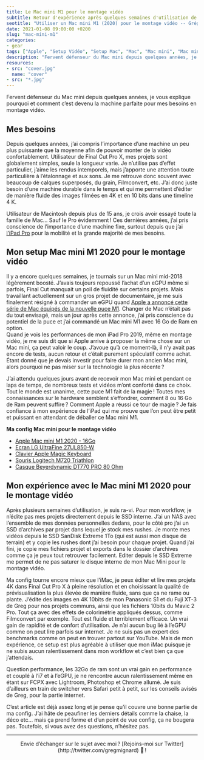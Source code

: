 ```yaml
---
title: Le Mac mini M1 pour le montage vidéo
subtitle: Retour d'expérience après quelques semaines d'utilisation de la puce magique !
seotitle: "Utiliser un Mac mini M1 (2020) pour le montage vidéo -- Grégory Mignard"
date: 2021-01-08 09:00:00 +0200
slug: "mac-mini-m1"
categories:
- gear
tags: ["Apple", "Setup Vidéo", "Setup Mac", "Mac", "Mac mini", "Mac mini M1", "Montage vidéo", "Vidéaste", "Photographe", "Lightroom", "Photoshop", "Affinity", "FCPX", "Final Cut Pro X", "FilmConvert", "Montage"]
description: "Fervent défenseur du Mac mini depuis quelques années, je vous explique pourquoi et comment le Mac mini M1 (2020) est devenu la machine parfaite pour mes besoins en montage vidéo."
resources:
- src: "cover.jpg"
  name: "cover"
- src: "*.jpg"
---
```


Fervent défenseur du Mac mini depuis quelques années, je vous explique pourquoi et comment c’est devenu la machine parfaite pour mes besoins en montage vidéo.

## Mes besoins

Depuis quelques années, j’ai compris l’importance d’une machine un peu plus puissante que la moyenne afin de pouvoir monter de la vidéo confortablement. Utilisateur de Final Cut Pro X, mes projets sont globalement simples, seule la longueur varie. Je n’utilise pas d’effet particulier, j’aime les rendus intemporels, mais j’apporte une attention toute particulière à l’étalonnage et aux sons. Je me retrouve donc souvent avec beaucoup de calques superposés, du grain, Filmconvert, etc. J’ai donc juste besoin d’une machine durable dans le temps et qui me permettent d’éditer de manière fluide des images filmées en 4K et en 10 bits dans une timeline 4 K.

Utilisateur de Macintosh depuis plus de 15 ans, je crois avoir essayé toute la famille de Mac… Sauf le Pro évidemment ! Ces dernières années, j’ai pris conscience de l’importance d’une machine fixe, surtout depuis que j’ai [l’iPad Pro](https://gregorymignard.com/un-an-avec-ipad-pro/) pour la mobilité et la grande majorité de mes besoins.

## Mon setup Mac mini M1 2020 pour le montage vidéo

Il y a encore quelques semaines, je tournais sur un Mac mini mid-2018 légèrement boosté. J’avais toujours repoussé l’achat d’un eGPU même si parfois, Final Cut manquait un poil de fluidité sur certains projets. Mais travaillant actuellement sur un gros projet de documentaire, je me suis finalement résigné à commander un eGPU quand [Apple a annoncé cette série de Mac équipés de la nouvelle puce M1](https://www.apple.com/fr/newsroom/2020/11/apple-unleashes-m1/). Changer de Mac n’était pas du tout envisagé, mais un jour après cette annonce, j’ai pris conscience du potentiel de la puce et j’ai commandé un Mac mini M1 avec 16 Go de Ram en option.  
Quand je vois les performances de mon iPad Pro 2019, même en montage vidéo, je me suis dit que si Apple arrive à proposer la même chose sur un Mac mini, ça peut valoir le coup. J’avoue qu’à ce moment-là, il n’y avait pas encore de tests, aucun retour et c’était purement spéculatif comme achat. Étant donné que je devais investir pour faire durer mon ancien Mac mini, alors pourquoi ne pas miser sur la technologie la plus récente ?

J’ai attendu quelques jours avant de recevoir mon Mac mini et pendant ce laps de temps, de nombreux tests et vidéos m’ont conforté dans ce choix. Tout le monde est unanime, cette puce M1 fait de la magie ! Toutes mes connaissances sur le hardware semblent s’effondrer, comment 8 ou 16 Go de Ram peuvent suffire ? Comment Apple a réussi ce tour de magie ? Je fais confiance à mon expérience de l’iPad qui me prouve que l’on peut être petit et puissant en attendant de déballer ce Mac mini M1.

**Ma config Mac mini pour le montage vidéo**

* [Apple Mac mini M1 2020 - 16Go](https://amzn.to/38rRdS5)
* [Ecran LG UltraFine 27UL850-W](https://amzn.to/3i0x6gP)
* [Clavier Apple Magic Keyboard](https://amzn.to/3npz4IE)
* [Souris Logitech M720 Triathlon](https://amzn.to/38nA4IX)
* [Casque Beyerdynamic DT770 PRO 80 Ohm](https://amzn.to/3s2Krd7)

## Mon expérience avec le Mac mini M1 2020 pour le montage vidéo



Après plusieurs semaines d’utilisation, je suis ra-vi. Pour mon workflow, je n’édite pas mes projets directement depuis le SSD interne. J’ai un NAS avec l’ensemble de mes données personnelles dedans, pour le côté pro j’ai un SSD d’archives par projet dans lequel je stock mes rushes. Je monte mes vidéos depuis le SSD SanDisk Extreme 1To (qui est aussi mon disque de terrain) et y copie les rushes dont j’ai besoin pour chaque projet. Quand j’ai fini, je copie mes fichiers projet et exports dans le dossier d’archives comme ça je peux tout retrouver facilement. Editer depuis le SSD Extreme me permet de ne pas saturer le disque interne de mon Mac Mini pour le montage vidéo.

Ma config tourne encore mieux que l’iMac, je peux éditer et lire mes projets 4K dans Final Cut Pro X à pleine résolution et en choisissant la qualité de prévisualisation la plus élevée de manière fluide, sans que ça ne rame ou plante. J’édite des images en 4K 10bits de mon Panasonic S1 et du Fuji XT-3 de Greg pour nos projets communs, ainsi que les fichiers 10bits du Mavic 2 Pro. Tout ça avec des effets de colorimétrie appliqués dessus, comme Filmconvert par exemple. Tout est fluide et terriblement efficace. Un vrai gain de rapidité et de confort d’utilisation. Je n’ai aucun bug lié à l’eGPU comme on peut lire parfois sur internet. Je ne suis pas un expert des benchmarks comme on peut en trouver partout sur YouTube. Mais de mon expérience, ce setup est plus agréable à utiliser que mon iMac puisque je ne subis aucun ralentissement dans mon workflow et c’est bien ça que j’attendais.

Question performance, les 32Go de ram sont un vrai gain en performance et couplé à l’i7 et à l’eGPU, je ne rencontre aucun ralentissement même en étant sur FCPX avec Lightroom, Photoshop et Chrome allumé. Je suis d’ailleurs en train de switcher vers Safari petit à petit, sur les conseils avisés de Greg, pour la partie internet.

C’est article est déjà assez long et je pense qu’il couvre une bonne partie de ma config. J’ai hâte de peaufiner les derniers détails comme la chaise, la déco etc… mais ça prend forme et d’un point de vue config, ça ne bougera pas. Toutefois, si vous avez des questions, n’hésitez pas.

***

<center>Envie d’échanger sur le sujet avec moi ? [Rejoins-moi sur Twitter](http://twitter.com/gregmignard) 🐥 !</center>